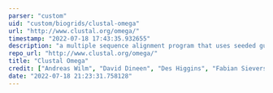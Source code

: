 ```yaml
---
parser: "custom"
uid: "custom/biogrids/clustal-omega"
url: "http://www.clustal.org/omega/"
timestamp: "2022-07-18 17:43:35.932655"
description: "a multiple sequence alignment program that uses seeded guide trees and HMM profile-profile techniques to generate alignments between three or more sequences."
repo_url: "http://www.clustal.org/omega/"
title: "Clustal Omega"
credit: ["Andreas Wilm", "David Dineen", "Des Higgins", "Fabian Sievers"]
date: "2022-07-18 21:23:31.758128"
---
```

